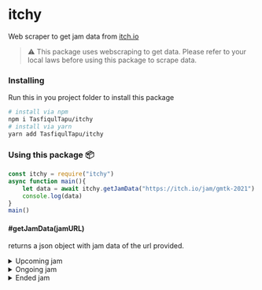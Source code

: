 # itchy
Web scraper to get jam data from [itch.io](https://itch.io)

> ⚠️ This package uses webscraping to get data. Please refer to your local laws before using this package to scrape data.

### Installing 
Run this in you project folder to install this package
```bash
# install via npm
npm i TasfiqulTapu/itchy 
# install via yarn 
yarn add TasfiqulTapu/itchy
```

### Using this package 📦
```js
const itchy = require("itchy")
async function main(){
    let data = await itchy.getJamData("https://itch.io/jam/gmtk-2021")
    console.log(data)
}
main()
```

#### #getJamData(jamURL)
returns a json object with jam data of the url provided.
<details>
<summary>Upcoming jam</summary>
  
  ```js
  {
      jamType: "upcoming",
      joined: '1234',
      title: "Some Ridiculous Jam",
      jamURL: "https://itch.io/jam/Link_To_Jam",
      hosts: {
          "Gabe" : "https://gabe.example.com",
          "Mark" : "https://MarkDeez.Nuts"
      },
      jamID: '12345'
  }
  ```
  
</details>
<details>
<summary>Ongoing jam</summary>
  
  ```js
  {
      jamType: 'ongoing',
      joined: '123',
      entries: '11',
      title: 'Some Ridiculous Jam',
      jamURL: 'https://itch.io/jam/Link_To_Jam',
      hosts: {
          "Gabe" : "https://gabe.example.com",
          "Mark" : "https://MarkDeez.Nuts"
      },
      jamID: '12345'
  }
  ```
  
</details>
<details>
<summary>Ended jam</summary>
  
  ```js
  {
      jamType: 'ended',
      ratings: '420',
      entries: '69',
      title: 'Some Ridiculous Jam',
      jamURL: 'https://itch.io/jam/Link_To_Jam',
      hosts: {
          "Gabe" : "https://gabe.example.com",
          "Mark" : "https://MarkDeez.Nuts"
      },
      jamID: '12345'
  }
  ```
  
</details>

